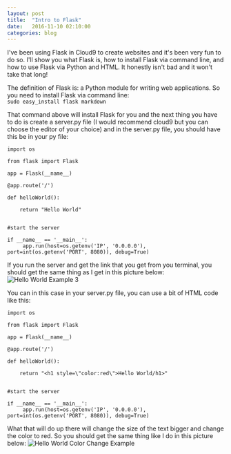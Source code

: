 ```yaml
---
layout: post
title:  "Intro to Flask"
date:   2016-11-10 02:10:00
categories: blog
---
```

I've been using Flask in Cloud9 to create websites and it's been very fun to do so. I'll show you what Flask is, how to install Flask via command line, and how to use Flask via Python and HTML.
It honestly isn't bad and it won't take that long!

The definition of Flask is: a Python module for writing web applications. So you need to install Flask via command line:
<br/>
`sudo easy_install flask markdown`

That command above will install Flask for you and the next thing you have to do is create a server.py file (I would recommend cloud9 but you can choose the editor of your choice) and in the
server.py file, you should have this be in your py file:

```
import os

from flask import Flask

app = Flask(__name__)

@app.route('/')

def helloWorld():

    return "Hello World"
    

#start the server

if __name__ == '__main__':
     app.run(host=os.getenv('IP', '0.0.0.0'), port=int(os.getenv('PORT', 8080)), debug=True)
```
If you run the server and get the link that you get from you terminal, you should get the same thing as I get in this picture below:
<img src="/JekyllGithubTechnicalblog/sleek_blog-master/assets/img/IntroToFlaskBlog2.jpg" alt="Hello World Example 3">

You can in this case in your server.py file, you can use a bit of HTML code like this:

```
import os

from flask import Flask

app = Flask(__name__)

@app.route('/')

def helloWorld():

    return "<h1 style=\"color:red\">Hello World/h1>"
    

#start the server

if __name__ == '__main__':
     app.run(host=os.getenv('IP', '0.0.0.0'), port=int(os.getenv('PORT', 8080)), debug=True)
```

What that will do up there will change the size of the text bigger and change the color to red. So you should get the same thing like I do in this picture below:
<img src="/JekyllGithubTechnicalblog/sleek_blog-master/assets/img/HelloWorldColorChange.jpg" alt="Hello World Color Change Example">
